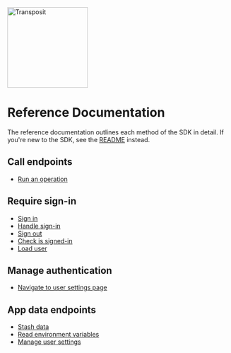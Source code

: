 <img src="https://www.transposit.com/img/transposit-logo-black.png" width="182px" alt="Transposit"/>

# Reference Documentation

The reference documentation outlines each method of the SDK in detail. If you're new to the SDK, see the [README](../README.md) instead.

## Call endpoints

* [Run an operation](methods/run.md)

## Require sign-in

* [Sign in](methods/sign-in.md)
* [Handle sign-in](methods/handle-sign-in.md)
* [Sign out](methods/sign-out.md)
* [Check is signed-in](methods/is-signed-in.md)
* [Load user](methods/load-user.md)

## Manage authentication

* [Navigate to user settings page](methods/settings-uri.md)

## App data endpoints

* [Stash data](methods/stash.md)
* [Read environment variables](methods/environment.md)
* [Manage user settings](methods/user-setting.md)